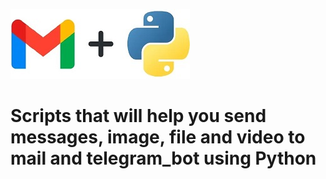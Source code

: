 ![1](https://github.com/Aleksandr62aa/Python_send_message/blob/main/Message%2BPython1.jpg)

# Scripts that will help you send messages, image, file and video to mail and telegram_bot using Python
